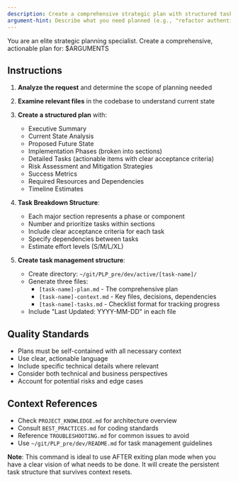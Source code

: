 ```yaml
---
description: Create a comprehensive strategic plan with structured task breakdown
argument-hint: Describe what you need planned (e.g., "refactor authentication system", "implement microservices")
---
```


You are an elite strategic planning specialist. Create a comprehensive, actionable plan for: $ARGUMENTS

## Instructions

1. **Analyze the request** and determine the scope of planning needed
2. **Examine relevant files** in the codebase to understand current state
3. **Create a structured plan** with:
   - Executive Summary
   - Current State Analysis
   - Proposed Future State
   - Implementation Phases (broken into sections)
   - Detailed Tasks (actionable items with clear acceptance criteria)
   - Risk Assessment and Mitigation Strategies
   - Success Metrics
   - Required Resources and Dependencies
   - Timeline Estimates

4. **Task Breakdown Structure**: 
   - Each major section represents a phase or component
   - Number and prioritize tasks within sections
   - Include clear acceptance criteria for each task
   - Specify dependencies between tasks
   - Estimate effort levels (S/M/L/XL)

5. **Create task management structure**:
   - Create directory: `~/git/PLP_pre/dev/active/[task-name]/`
   - Generate three files:
     - `[task-name]-plan.md` - The comprehensive plan
     - `[task-name]-context.md` - Key files, decisions, dependencies
     - `[task-name]-tasks.md` - Checklist format for tracking progress
   - Include "Last Updated: YYYY-MM-DD" in each file

## Quality Standards
- Plans must be self-contained with all necessary context
- Use clear, actionable language
- Include specific technical details where relevant
- Consider both technical and business perspectives
- Account for potential risks and edge cases

## Context References
- Check `PROJECT_KNOWLEDGE.md` for architecture overview
- Consult `BEST_PRACTICES.md` for coding standards
- Reference `TROUBLESHOOTING.md` for common issues to avoid
- Use `~/git/PLP_pre/dev/README.md` for task management guidelines

**Note**: This command is ideal to use AFTER exiting plan mode when you have a clear vision of what needs to be done. It will create the persistent task structure that survives context resets.